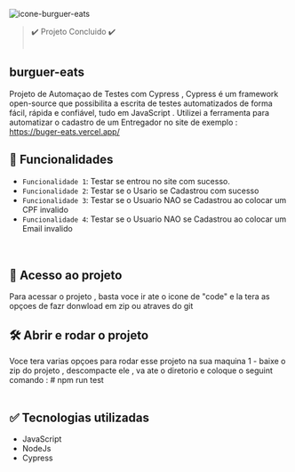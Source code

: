 ![icone-burguer-eats](https://user-images.githubusercontent.com/56574192/178992468-5193e05d-d28c-43a7-8185-66cdbf483f88.png)
<br>
> :heavy_check_mark: Projeto Concluido :heavy_check_mark:
> <br><br>

##  burguer-eats

Projeto de Automaçao de Testes com Cypress , Cypress é um framework open-source que possibilita a escrita de testes automatizados de forma fácil, rápida e confiável, tudo em JavaScript . Utilizei a ferramenta para automatizar o cadastro de um Entregador no site de exemplo  :  https://buger-eats.vercel.app/

## :large_blue_diamond: Funcionalidades

- `Funcionalidade 1`: Testar se entrou no site com sucesso.
- `Funcionalidade 2`: Testar se o Usario se Cadastrou com sucesso
- `Funcionalidade 3`: Testar se o Usuario NAO se Cadastrou ao colocar um CPF invalido
- `Funcionalidade 4`: Testar se o Usuario NAO se Cadastrou ao colocar um Email invalido
<br><br><br>




## 📁 Acesso ao projeto

Para acessar o projeto , basta voce ir ate o icone de "code" e la tera as opçoes de fazr donwload em zip ou atraves do git


## 🛠️ Abrir e rodar o projeto

Voce tera varias opçoes para rodar esse projeto na sua maquina
1 - baixe o zip do projeto , descompacte ele , va ate o diretorio e coloque o seguint comando : # npm run test
<br><br>

## :white_check_mark: Tecnologias utilizadas
- JavaScript
- NodeJs
- Cypress



